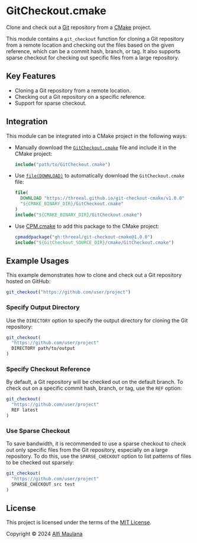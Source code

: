 # GitCheckout.cmake

Clone and check out a [Git](https://git-scm.com/) repository from a [CMake](https://cmake.org/) project.

This module contains a `git_checkout` function for cloning a Git repository from a remote location and checking out the files based on the given reference, which can be a commit hash, branch, or tag.
It also supports sparse checkout for checking out specific files from a large repository.

## Key Features

- Cloning a Git repository from a remote location.
- Checking out a Git repository on a specific reference.
- Support for sparse checkout.

## Integration

This module can be integrated into a CMake project in the following ways:

- Manually download the [`GitCheckout.cmake`](./cmake/GitCheckout.cmake) file and include it in the CMake project:
  ```cmake
  include("path/to/GitCheckout.cmake")
  ```
- Use [`file(DOWNLOAD)`](https://cmake.org/cmake/help/latest/command/file.html#download) to automatically download the `GitCheckout.cmake` file:
  ```cmake
  file(
    DOWNLOAD "https://threeal.github.io/git-checkout-cmake/v1.0.0"
    "${CMAKE_BINARY_DIR}/GitCheckout.cmake"
  )
  include("${CMAKE_BINARY_DIR}/GitCheckout.cmake")
  ```
- Use [CPM.cmake](https://github.com/cpm-cmake/CPM.cmake) to add this package to the CMake project:
  ```cmake
  cpmaddpackage("gh:threeal/git-checkout-cmake@1.0.0")
  include("${GitCheckout_SOURCE_DIR}/cmake/GitCheckout.cmake")
  ```

## Example Usages

This example demonstrates how to clone and check out a Git repository hosted on GitHub:

```cmake
git_checkout("https://github.com/user/project")
```

### Specify Output Directory

Use the `DIRECTORY` option to specify the output directory for cloning the Git repository:

```cmake
git_checkout(
  "https://github.com/user/project"
  DIRECTORY path/to/output
)
```

### Specify Checkout Reference

By default, a Git repository will be checked out on the default branch. To check out on a specific commit hash, branch, or tag, use the `REF` option:

```cmake
git_checkout(
  "https://github.com/user/project"
  REF latest
)
```

### Use Sparse Checkout

To save bandwidth, it is recommended to use a sparse checkout to check out only specific files from the Git repository, especially on a large repository.
To do this, use the `SPARSE_CHECKOUT` option to list patterns of files to be checked out sparsely:

```cmake
git_checkout(
  "https://github.com/user/project"
  SPARSE_CHECKOUT src test
)
```

## License

This project is licensed under the terms of the [MIT License](./LICENSE).

Copyright © 2024 [Alfi Maulana](https://github.com/threeal)
